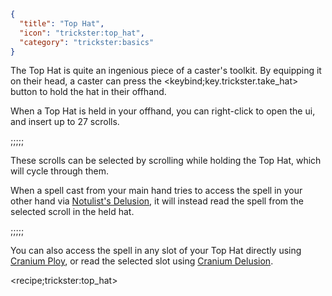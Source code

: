 ```json
{
  "title": "Top Hat",
  "icon": "trickster:top_hat",
  "category": "trickster:basics"
}
```

The Top Hat is quite an ingenious piece of a caster's toolkit.
By equipping it on their head, a caster can press the <keybind;key.trickster.take_hat> 
button to hold the hat in their offhand.


When a Top Hat is held in your offhand, you can right-click to open the ui, and insert up to 27 scrolls.

;;;;;

These scrolls can be selected by scrolling while holding the Top Hat, which will cycle through them.


When a spell cast from your main hand tries to access the spell in your other hand via [Notulist's Delusion](^trickster:basic_tricks),
it will instead read the spell from the selected scroll in the held hat.

;;;;;

You can also access the spell in any slot of your Top Hat directly using [Cranium Ploy](^trickster:inventory),
or read the selected slot using [Cranium Delusion](^trickster:inventory).

<recipe;trickster:top_hat>
